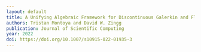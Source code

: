 ```yaml
---
layout: default
title: A Unifying Algebraic Framework for Discontinuous Galerkin and Flux Reconstruction Methods Based on the Summation-by-Parts Property
authors: Tristan Montoya and David W. Zingg
publication: Journal of Scientific Computing
year: 2022
doi: https://doi.org/10.1007/s10915-022-01935-3
---
```


